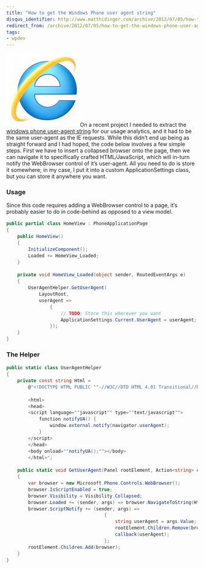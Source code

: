 ```yaml
---
title: "How to get the Windows Phone user agent string"
disqus_identifier: http://www.matthidinger.com/archive/2012/07/05/how-to-get-the-windows-phone-user-agent-string.aspx
redirect_from: /archive/2012/07/05/how-to-get-the-windows-phone-user-agent-string.aspx/
tags: 
- wpdev
---
```

[<img src="/images/subtext-content/www_matthidinger_com/Windows-Live-Writer/45d9f34867d2_B652/IE_thumb.png" title="IE" alt="IE" width="194" height="194" />](/images/subtext-content/www_matthidinger_com/Windows-Live-Writer/45d9f34867d2_B652/IE_2.png)On a recent project I needed to extract the [windows phone user-agent string](http://windowsteamblog.com/windows_phone/b/wpdev/archive/2011/08/29/introducing-the-ie9-on-windows-phone-mango-user-agent-string.aspx) for our usage analytics, and it had to be the same user-agent as the IE requests. While this didn’t end up being as straight forward and I had hoped, the code below involves a few simple steps. First we have to insert a collapsed browser onto the page, then we can navigate it to specifically crafted HTML/JavaScript, which will in-turn notify the WebBrowser control of it’s user-agent. All you need to do is store it somewhere; in my case, I put it into a custom ApplicationSettings class, but you can store it anywhere you want.

### Usage

Since this code requires adding a WebBrowser control to a page, it’s probably easier to do in code-behind as opposed to a view model.

```csharp
public partial class HomeView : PhoneApplicationPage
{
    public HomeView()
    {
        InitializeComponent();
        Loaded += HomeView_Loaded;
    }

    private void HomeView_Loaded(object sender, RoutedEventArgs e)
    {
        UserAgentHelper.GetUserAgent(
            LayoutRoot,
            userAgent =>
                {
                    // TODO: Store this wherever you want
                    ApplicationSettings.Current.UserAgent = userAgent;
                });
    }
}
```

### The Helper

```csharp
public static class UserAgentHelper
{
    private const string Html =
        @"<!DOCTYPE HTML PUBLIC ""-//W3C//DTD HTML 4.01 Transitional//EN"">

        <html>
        <head>
        <script language=""javascript"" type=""text/javascript"">
            function notifyUA() {
                window.external.notify(navigator.userAgent);
            }
        </script>
        </head>
        <body onload=""notifyUA();""></body>
        </html>";

    public static void GetUserAgent(Panel rootElement, Action<string> callback)
    {
        var browser = new Microsoft.Phone.Controls.WebBrowser();
        browser.IsScriptEnabled = true;
        browser.Visibility = Visibility.Collapsed;
        browser.Loaded += (sender, args) => browser.NavigateToString(Html);
        browser.ScriptNotify += (sender, args) =>
                                    {
                                        string userAgent = args.Value;
                                        rootElement.Children.Remove(browser);
                                        callback(userAgent);
                                    };
        rootElement.Children.Add(browser);
    }
}
```

 

